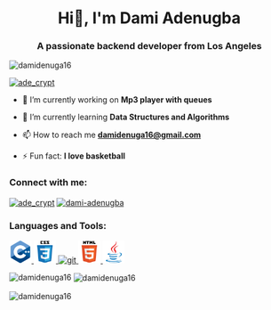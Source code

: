 <h1 align="center">Hi👋, I'm Dami Adenugba</h1>
<h3 align="center">A passionate backend developer from Los Angeles</h3>

<p align="left"> <img src="https://komarev.com/ghpvc/?username=damidenuga16&label=Profile%20views&color=0e75b6&style=flat" alt="damidenuga16" /> </p>

<p align="left"> <a href="https://twitter.com/ade_crypt" target="blank"><img src="https://img.shields.io/twitter/follow/ade_crypt?logo=twitter&style=for-the-badge" alt="ade_crypt" /></a> </p>

- 🔭 I’m currently working on **Mp3 player with queues**

- 🌱 I’m currently learning **Data Structures and Algorithms**

- 📫 How to reach me **damidenuga16@gmail.com**

- ⚡ Fun fact: **I love basketball**

<h3 align="left">Connect with me:</h3>
<p align="left">
<a href="https://twitter.com/ade_crypt" target="blank"><img align="center" src="https://raw.githubusercontent.com/rahuldkjain/github-profile-readme-generator/master/src/images/icons/Social/twitter.svg" alt="ade_crypt" height="30" width="40" /></a>
<a href="https://linkedin.com/in/dami-adenugba" target="blank"><img align="center" src="https://raw.githubusercontent.com/rahuldkjain/github-profile-readme-generator/master/src/images/icons/Social/linked-in-alt.svg" alt="dami-adenugba" height="30" width="40" /></a>
</p>

<h3 align="left">Languages and Tools:</h3>
<p align="left"> <a href="https://www.w3schools.com/cpp/" target="_blank" rel="noreferrer"> <img src="https://raw.githubusercontent.com/devicons/devicon/master/icons/cplusplus/cplusplus-original.svg" alt="cplusplus" width="40" height="40"/> </a> <a href="https://www.w3schools.com/css/" target="_blank" rel="noreferrer"> <img src="https://raw.githubusercontent.com/devicons/devicon/master/icons/css3/css3-original-wordmark.svg" alt="css3" width="40" height="40"/> </a> <a href="https://git-scm.com/" target="_blank" rel="noreferrer"> <img src="https://www.vectorlogo.zone/logos/git-scm/git-scm-icon.svg" alt="git" width="40" height="40"/> </a> <a href="https://www.w3.org/html/" target="_blank" rel="noreferrer"> <img src="https://raw.githubusercontent.com/devicons/devicon/master/icons/html5/html5-original-wordmark.svg" alt="html5" width="40" height="40"/> </a> <a href="https://www.java.com" target="_blank" rel="noreferrer"> <img src="https://raw.githubusercontent.com/devicons/devicon/master/icons/java/java-original.svg" alt="java" width="40" height="40"/> </a> </p>

<p><img align="left" src="https://github-readme-stats.vercel.app/api/top-langs?username=damidenuga16&show_icons=true&locale=en&layout=compact" alt="damidenuga16" /></p>

<p>&nbsp;<img align="center" src="https://github-readme-stats.vercel.app/api?username=damidenuga16&show_icons=true&locale=en" alt="damidenuga16" /></p>

<p><img align="center" src="https://github-readme-streak-stats.herokuapp.com/?user=damidenuga16&" alt="damidenuga16" /></p>
